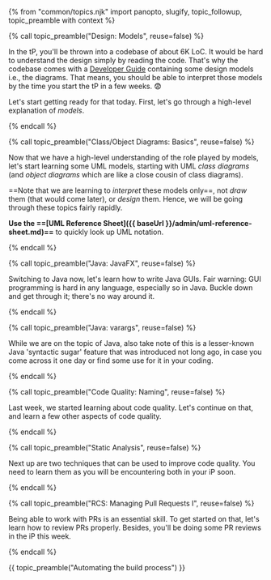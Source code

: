 {% from "common/topics.njk" import panopto, slugify, topic_followup, topic_preamble with context %}


{% call topic_preamble("Design: Models", reuse=false) %}

In the tP, you'll be thrown into a codebase of about 6K <tooltip content="Lines of Code">LoC</tooltip>. It would be hard to understand the design simply by reading the code. That's why the codebase comes with a [Developer Guide](https://se-education.org/addressbook-level3/DeveloperGuide.html) containing some design models i.e., the diagrams. That means, you should be able to interpret those models by the time you start the tP in a few weeks. :fearful:

Let's start getting ready for that today. First, let's go through a high-level explanation of _models_.

{% endcall %}
<!-- ---------------------------------------------------------------------------- -->
{% call topic_preamble("Class/Object Diagrams: Basics", reuse=false) %}

Now that we have a high-level understanding of the role played by models, let's start learning some UML models, starting with UML _class diagrams_ (and _object diagrams_ which are like a close cousin of class diagrams).

==Note that we are learning to _interpret_ these models only==, not _draw_ them (that would come later), or _design_ them. Hence, we will be going through these topics fairly rapidly.

<box type="tip" seamless>

**Use the ==[UML Reference Sheet]({{ baseUrl }}/admin/uml-reference-sheet.md)==** to quickly look up UML notation.
</box>

{% endcall %}
<!-- ---------------------------------------------------------------------------- -->
{% call topic_preamble("Java: JavaFX", reuse=false) %}

Switching to Java now, let's learn how to write Java GUIs. Fair warning: GUI programming is hard in any language, especially so in Java. Buckle down and get through it; there's no way around it.

{% endcall %}
<!-- ---------------------------------------------------------------------------- -->
{% call topic_preamble("Java: varargs", reuse=false) %}

While we are on the topic of Java, also take note of this is a lesser-known Java 'syntactic sugar' feature that was introduced not long ago, in case you come across it one day or find some use for it in your coding.

{% endcall %}
<!-- ---------------------------------------------------------------------------- -->
{% call topic_preamble("Code Quality: Naming", reuse=false) %}

Last week, we started learning about code quality. Let's continue on that, and learn a few other aspects of code quality.

{% endcall %}
<!-- ---------------------------------------------------------------------------- -->
{% call topic_preamble("Static Analysis", reuse=false) %}

Next up are two techniques that can be used to improve code quality. You need to learn them as you will be encountering both in your iP soon.

{% endcall %}
<!-- ---------------------------------------------------------------------------- -->
{% call topic_preamble("RCS: Managing Pull Requests I", reuse=false) %}

Being able to work with PRs is an essential skill. To get started on that, let's learn how to review PRs properly. Besides, you'll be doing some PR reviews in the iP this week.

{% endcall %}
<!-- ---------------------------------------------------------------------------- -->
{{ topic_preamble("Automating the build process") }}
<!-- ---------------------------------------------------------------------------- -->

